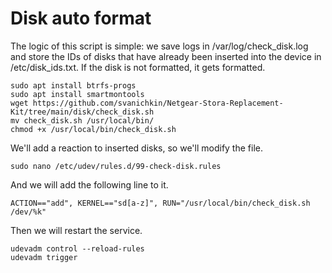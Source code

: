 # Disk auto format

The logic of this script is simple: we save logs in /var/log/check_disk.log and store the IDs of disks that have already been inserted into the device in /etc/disk_ids.txt. If the disk is not formatted, it gets formatted.

```
sudo apt install btrfs-progs
sudo apt install smartmontools
wget https://github.com/svanichkin/Netgear-Stora-Replacement-Kit/tree/main/disk/check_disk.sh
mv check_disk.sh /usr/local/bin/
chmod +x /usr/local/bin/check_disk.sh
```

We'll add a reaction to inserted disks, so we'll modify the file.
```
sudo nano /etc/udev/rules.d/99-check-disk.rules
```

And we will add the following line to it.
```
ACTION=="add", KERNEL=="sd[a-z]", RUN="/usr/local/bin/check_disk.sh /dev/%k"
```

Then we will restart the service.
```
udevadm control --reload-rules
udevadm trigger
```